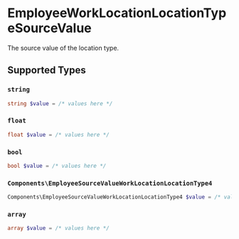 # EmployeeWorkLocationLocationTypeSourceValue

The source value of the location type.


## Supported Types

### `string`

```php
string $value = /* values here */
```

### `float`

```php
float $value = /* values here */
```

### `bool`

```php
bool $value = /* values here */
```

### `Components\EmployeeSourceValueWorkLocationLocationType4`

```php
Components\EmployeeSourceValueWorkLocationLocationType4 $value = /* values here */
```

### `array`

```php
array $value = /* values here */
```

